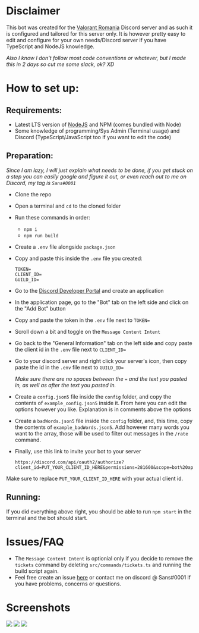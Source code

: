# Disclaimer

This bot was created for the [Valorant Romania](https://discord.gg/valorantromania) Discord server and as such it is configured and tailored for this server only. It is however pretty easy to edit and configure for your own needs/Discord server if you have TypeScript and NodeJS knowledge.

_Also I know I don't follow most code conventions or whatever, but I made this in 2 days so cut me some slack, ok? XD_

# How to set up:

## Requirements:

- Latest LTS version of [NodeJS](https://nodejs.org) and NPM (comes bundled with Node)
- Some knowledge of programming/Sys Admin (Terminal usage) and Discord (TypeScript/JavaScript too if you want to edit the code)

## Preparation:

_Since I am lazy, I will just explain what needs to be done, if you get stuck on a step you can easily google and figure it out, or even reach out to me on Discord, my tag is `Sans#0001`_

- Clone the repo
- Open a terminal and `cd` to the cloned folder
- Run these commands in order:
  - `npm i`
  - `npm run build`
- Create a `.env` file alongside `package.json`
- Copy and paste this inside the `.env` file you created:

  ```
  TOKEN=
  CLIENT_ID=
  GUILD_ID=
  ```

- Go to the [Discord Developer Portal](https://discord.com/developers/applications) and create an application
- In the application page, go to the "Bot" tab on the left side and click on the "Add Bot" button
- Copy and paste the token in the `.env` file next to `TOKEN=`
- Scroll down a bit and toggle on the `Message Content Intent`
- Go back to the "General Information" tab on the left side and copy paste the client id in the `.env` file next to `CLIENT_ID=`
- Go to your discord server and right click your server's icon, then copy paste the id in the `.env` file next to `GUILD_ID=`

  _Make sure there are no spaces between the `=` and the text you pasted in, as well as after the text you pasted in._

- Create a `config.json5` file inside the `config` folder, and copy the contents of `example_config.json5` inside it. From here you can edit the options however you like. Explanation is in comments above the options
- Create a `badWords.json5` file inside the `config` folder, and, this time, copy the contents of `example_badWords.json5`. Add however many words you want to the array, those will be used to filter out messages in the `/rate` command.
- Finally, use this link to invite your bot to your server

  ```
  https://discord.com/api/oauth2/authorize?client_id=PUT_YOUR_CLIENT_ID_HERE&permissions=281600&scope=bot%20applications.commands
  ```

Make sure to replace `PUT_YOUR_CLIENT_ID_HERE` with your actual client id.

## Running:

If you did everything above right, you should be able to run `npm start` in the terminal and the bot should start.

# Issues/FAQ

- The `Message Content Intent` is optionial only if you decide to remove the `tickets` command by deleting `src/commands/tickets.ts` and running the build script again.
- Feel free create an issue [here](https://github.com/Sans3108/valro-lfg/issues) or contact me on discord @ Sans#0001 if you have problems, concerns or questions.

# Screenshots

![](https://media.discordapp.net/attachments/1062400951622828145/1064237481337290952/image.png)
![](https://media.discordapp.net/attachments/1062400951622828145/1064237467915526144/image.png)
![](https://media.discordapp.net/attachments/1062400951622828145/1064237821784768592/image.png)
